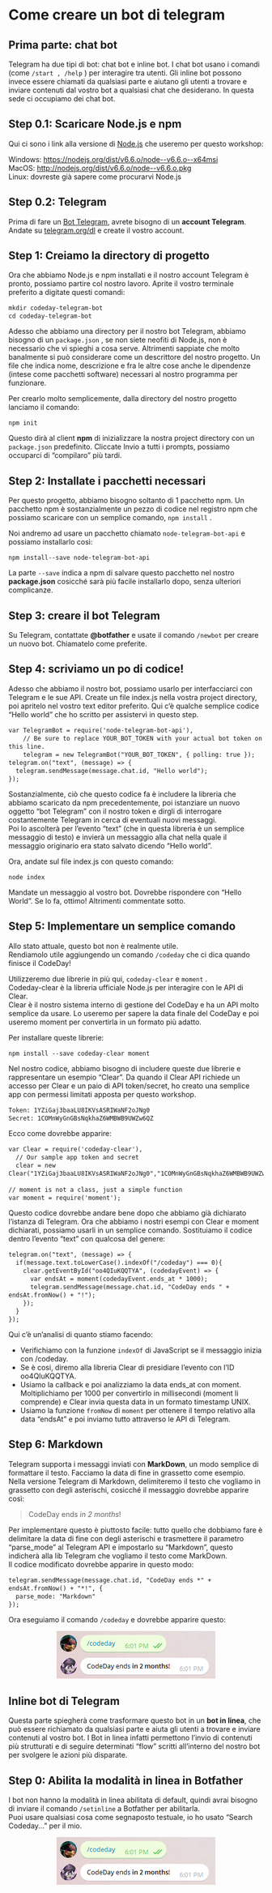 # Come creare un bot di telegram
## Prima parte: chat bot
Telegram ha due tipi di bot: chat bot e inline bot. I chat bot usano i comandi (come `/start , /help` ) per
interagire tra utenti. Gli inline bot possono invece essere chiamati da qualsiasi parte e aiutano gli utenti a
trovare e inviare contenuti dal vostro bot a qualsiasi chat che desiderano. In questa sede ci occupiamo dei
chat bot.
## Step 0.1: Scaricare Node.js e npm
Qui ci sono i link alla versione di [Node.js](https://hackerstribe.com/tag/node-js/) che useremo per questo workshop: 

Windows: <https://nodejs.org/dist/v6.6.o/node--v6.6.o--x64msi>  
MacOS: <http://nodejs.org/dist/v6.6.o/node--v6.6.o.pkg>  
Linux: dovreste già sapere come procurarvi Node.js
## Step 0.2: Telegram
Prima di fare un [Bot Telegram](https://hackerstribe.com/tag/bot-telegram/), avrete bisogno di un **account Telegram**. Andate su [telegram.org/dl](https://telegram.org/dl) e
create il vostro account.
## Step 1: Creiamo la directory di progetto
Ora che abbiamo Node.js e npm installati e il nostro account Telegram è pronto, possiamo partire col
nostro lavoro. Aprite il vostro terminale preferito a digitate questi comandi:
```
mkdir codeday-telegram-bot
cd codeday-telegram-bot
```
Adesso che abbiamo una directory per il nostro bot Telegram, abbiamo bisogno di un `package.json` , se
non siete neofiti di Node.js, non è necessario che vi spieghi a cosa serve. Altrimenti sappiate che molto
banalmente si può considerare come un descrittore del nostro progetto. Un file che indica nome,
descrizione e fra le altre cose anche le dipendenze (intese come pacchetti software) necessari al nostro
programma per funzionare.

Per crearlo molto semplicemente, dalla directory del nostro progetto lanciamo il comando:
```
npm init
```
Questo dirà al client **npm** di inizializzare la nostra project directory con un `package.json` predefinito.
Cliccate Invio a tutti i prompts, possiamo occuparci di “compilaro” più tardi.
## Step 2: Installate i pacchetti necessari
Per questo progetto, abbiamo bisogno soltanto di 1 pacchetto npm.
Un pacchetto npm è sostanzialmente un pezzo di codice nel registro npm che possiamo scaricare con un
semplice comando, `npm install` .

Noi andremo ad usare un pacchetto chiamato `node-telegram-bot-api` e possiamo installarlo così:
```
npm install--save node-telegram-bot-api
```
La parte `--save` indica a npm di salvare questo pacchetto nel nostro **package.json** cosicché sarà più
facile installarlo dopo, senza ulteriori complicanze.
## Step 3: creare il bot Telegram
Su Telegram, contattate **@botfather** e usate il comando `/newbot` per creare un nuovo bot.
Chiamatelo come preferite.
## Step 4: scriviamo un po di codice!
Adesso che abbiamo il nostro bot, possiamo usarlo per interfacciarci con Telegram e le sue API.
Create un file index.js nella vostra project directory, poi apritelo nel vostro text editor preferito.
Qui c’è qualche semplice codice “Hello world” che ho scritto per assistervi in questo step.
```
var TelegramBot = require('node-telegram-bot-api'),
    // Be sure to replace YOUR_BOT_TOKEN with your actual bot token on this line.
    telegram = new TelegramBot("YOUR_BOT_TOKEN", { polling: true });
telegram.on("text", (message) => {
  telegram.sendMessage(message.chat.id, "Hello world");
});
```
Sostanzialmente, ciò che questo codice fa è includere la libreria che abbiamo scaricato da npm
precedentemente, poi istanziare un nuovo oggetto “bot Telegram” con il nostro token e dirgli di
interrogare costantemente Telegram in cerca di eventuali nuovi messaggi.  
Poi lo ascolterà per l’evento “text” (che in questa libreria è un semplice messaggio di testo) e invierà un
messaggio alla chat nella quale il messaggio originario era stato salvato dicendo “Hello world”.

Ora, andate sul file index.js con questo comando:
```
node index
```
Mandate un messaggio al vostro bot. Dovrebbe rispondere con “Hello World”. Se lo fa, ottimo! Altrimenti
commentate sotto.
## Step 5: Implementare un semplice comando
Allo stato attuale, questo bot non è realmente utile.  
Rendiamolo utile aggiungendo un comando `/codeday` che ci dica quando finisce il CodeDay!

Utilizzeremo due librerie in più qui, `codeday-clear` e `moment` .  
Codeday-clear è la libreria ufficiale Node.js per interagire con le API di Clear.  
Clear è il nostro sistema interno di gestione del CodeDay e ha un API molto semplice da usare. Lo
useremo per sapere la data finale del CodeDay e poi useremo moment per convertirla in un formato più
adatto.

Per installare queste librerie:
```
npm install --save codeday-clear moment
```
Nel nostro codice, abbiamo bisogno di includere queste due librerie e rappresentare un esempio “Clear”.
Da quando il Clear API richiede un accesso per Clear e un paio di API token/secret, ho creato una semplice
app con permessi limitati apposta per questo workshop.
```
Token: 1YZiGaj3baaLU8IKVsASRIWaNF2oJNg0
Secret: 1COMnWyGnGBsNqkhaZ6WMBWB9UWZw6QZ
```
Ecco come dovrebbe apparire:
```
var Clear = require('codeday-clear'),
  // Our sample app token and secret
  clear = new Clear("1YZiGaj3baaLU8IKVsASRIWaNF2oJNg0","1COMnWyGnGBsNqkhaZ6WMBWB9UWZw6QZ")

// moment is not a class, just a simple function
var moment = require('moment');
```
Questo codice dovrebbe andare bene dopo che abbiamo già dichiarato l’istanza di Telegram. Ora che
abbiamo i nostri esempi con Clear e moment dichiarati, possiamo usarli in un semplice comando.
Sostituiamo il codice dentro l’evento “text” con qualcosa del genere:
```
telegram.on("text", (message) => {
  if(message.text.toLowerCase().indexOf("/codeday") === 0){
    clear.getEventById("oo4QIuKQQTYA", (codedayEvent) => {
      var endsAt = moment(codedayEvent.ends_at * 1000);
      telegram.sendMessage(message.chat.id, "CodeDay ends " + endsAt.fromNow() + "!");
    });
  }
});
```
Qui c’è un’analisi di quanto stiamo facendo:

- Verifichiamo con la funzione `indexOf` di JavaScript se il messaggio inizia con /codeday.
- Se è cosi, diremo alla libreria Clear di presidiare l’evento con l’ID oo4QIuKQQTYA.
- Usiamo la callback e poi analizziamo la data ends_at con moment. Moltiplichiamo per 1000 per
convertirlo in millisecondi (moment li comprende) e Clear invia questa data in un formato timestamp
UNIX.
- Usiamo la funzione `fromNow` di `moment` per ottenere il tempo relativo alla data “endsAt” e poi inviamo
tutto attraverso le API di Telegram.
## Step 6: Markdown
Telegram supporta i messaggi inviati con **MarkDown**, un modo semplice di formattare il testo. Facciamo
la data di fine in grassetto come esempio.  
Nella versione Telegram di Markdown, delimiteremo il testo che vogliamo in grassetto con degli asterischi,
cosicché il messaggio dovrebbe apparire così:
> CodeDay ends *in 2 months*!

Per implementare questo è piuttosto facile: tutto quello che dobbiamo fare è delimitare la data di fine con
degli asterischi e trasmettere il parametro “parse_mode” al Telegram API e impostarlo su “Markdown”,
questo indicherà alla lib Telegram che vogliamo il testo come MarkDown.  
Il codice modificato dovrebbe apparire in questo modo:
```
telegram.sendMessage(message.chat.id, "CodeDay ends *" + endsAt.fromNow() + "*!", {
  parse_mode: "Markdown"
});
```
Ora eseguiamo il comando `/codeday` e dovrebbe apparire questo:
<p align="center">
  <img src="https://raw.githubusercontent.com/NotFraa/Esercitazione-Markdown/main/telegram-markdown.png"/>
</p>

## Inline bot di Telegram
Questa parte spiegherà come trasformare questo bot in un **bot in linea**, che può essere richiamato da
qualsiasi parte e aiuta gli utenti a trovare e inviare contenuti al vostro bot. I Bot in linea infatti permettono
l’invio di contenuti più strutturati e di seguire determinati “flow” scritti all’interno del nostro bot per
svolgere le azioni più disparate.
## Step 0: Abilita la modalità in linea in Botfather
I bot non hanno la modalità in linea abilitata di default, quindi avrai bisogno di inviare il
comando `/setinline` a Botfather per abilitarla.  
Puoi usare qualsiasi cosa come segnaposto testuale, io ho usato “Search Codeday...” per il mio.
<p align="center">
  <img src="https://raw.githubusercontent.com/NotFraa/Esercitazione-Markdown/main/telegram-markdown.png"/>
</p>
